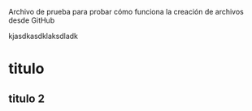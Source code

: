 Archivo de prueba para probar cómo funciona la creación de archivos desde GitHub

kjasdkasdklaksdladk
# titulo
## titulo 2
